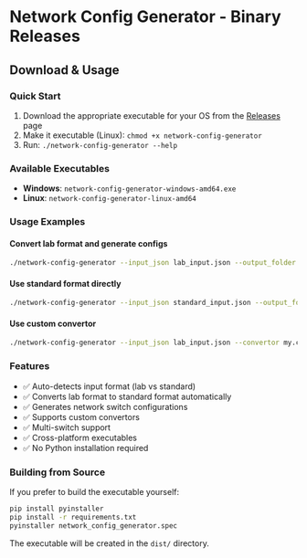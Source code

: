# Network Config Generator - Binary Releases

## Download & Usage

### Quick Start
1. Download the appropriate executable for your OS from the [Releases](../../releases) page
2. Make it executable (Linux): `chmod +x network-config-generator`
3. Run: `./network-config-generator --help`

### Available Executables
- **Windows**: `network-config-generator-windows-amd64.exe`
- **Linux**: `network-config-generator-linux-amd64`

### Usage Examples

#### Convert lab format and generate configs
```bash
./network-config-generator --input_json lab_input.json --output_folder output/
```

#### Use standard format directly
```bash
./network-config-generator --input_json standard_input.json --output_folder output/
```

#### Use custom convertor
```bash
./network-config-generator --input_json lab_input.json --convertor my.custom.convertor
```

### Features
- ✅ Auto-detects input format (lab vs standard)
- ✅ Converts lab format to standard format automatically  
- ✅ Generates network switch configurations
- ✅ Supports custom convertors
- ✅ Multi-switch support
- ✅ Cross-platform executables
- ✅ No Python installation required

### Building from Source
If you prefer to build the executable yourself:

```bash
pip install pyinstaller
pip install -r requirements.txt
pyinstaller network_config_generator.spec
```

The executable will be created in the `dist/` directory.
